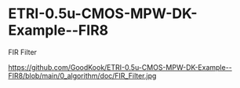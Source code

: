 # ETRI-0.5u-CMOS-MPW-DK-Example--FIR8
FIR Filter

https://github.com/GoodKook/ETRI-0.5u-CMOS-MPW-DK-Example--FIR8/blob/main/0_algorithm/doc/FIR_Filter.jpg
